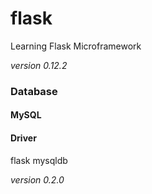 # flask
Learning Flask Microframework

_version_ _0.12.2_

### Database
#### MySQL
#### Driver
flask mysqldb

_version_ _0.2.0_

